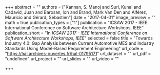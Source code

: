 +++
abstract = ""
authors = ["Kannan, S. Manoj and Suri, Kunal and Cadavid, Juan and Barosan, Ion and Brand, Mark Van Den and Alférez, Mauricio and Gérard, Sébastien"]
date = "2017-04-01"
image_preview = ""
math = true
publication_types = ["1"]
publication = "ICSAW 2017 - IEEE International Conference on Software Architecture Workshops, IEEE"
publication_short = "In *ICSAW 2017 - IEEE International Conference on Software Architecture Workshops, IEEE*"
selected = false
title = "Towards Industry 4.0: Gap Analysis between Current Automotive MES and Industry Standards Using Model-Based Requirement Engineering"
url_code = "https://hal.archives-ouvertes.fr/hal-01795171"
url_dataset = ""
url_pdf = "undefined"
url_project = ""
url_slides = ""
url_video = ""

+++
